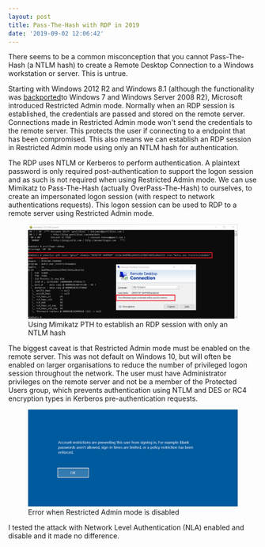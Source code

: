 ```yaml
---
layout: post
title: Pass-The-Hash with RDP in 2019
date: '2019-09-02 12:06:42'
---
```


There seems to be a common misconception that you cannot Pass-The-Hash (a NTLM hash) to create a Remote Desktop Connection to a Windows workstation or server. This is untrue.

Starting with Windows 2012 R2 and Windows 8.1 (although the functionality was [backported](https://support.microsoft.com/en-us/help/2984976/rdp-8-0-update-for-restricted-administration-on-windows-7-or-windows-s)to Windows 7 and Windows Server 2008 R2), Microsoft introduced Restricted Admin mode. Normally when an RDP session is established, the credentials are passed and stored on the remote server. Connections made in Restricted Admin mode won't send the credentials to the remote server. This protects the user if connecting to a endpoint that has been compromised. This also means we can establish an RDP session in Restricted Admin mode using only an NTLM hash for authentication.

The RDP uses NTLM or Kerberos to perform authentication. A plaintext password is only required post-authentication to support the logon session and as such is not required when using Restricted Admin mode. We can use Mimikatz to Pass-The-Hash (actually OverPass-The-Hash) to ourselves, to create an impersonated logon session (with respect to network authentications requests). This logon session can be used to RDP to a remote server using Restricted Admin mode.

<figure class="kg-card kg-image-card kg-width-wide kg-card-hascaption"><img src="/images/2019/09/pth_1.png" class="kg-image" alt loading="lazy"><figcaption>Using Mimikatz PTH to establish an RDP session with only an NTLM hash</figcaption></figure>

The biggest caveat is that Restricted Admin mode must be enabled on the remote server. This was not default on Windows 10, but will often be enabled on larger organisations to reduce the number of privileged logon session throughout the network. The user must have Administrator privileges on the remote server and not be a member of the Protected Users group, which prevents authentication using NTLM and DES or RC4 encryption types in Kerberos pre-authentication requests.

<figure class="kg-card kg-image-card kg-width-wide kg-card-hascaption"><img src="/images/2019/09/image.png" class="kg-image" alt loading="lazy"><figcaption>Error when Restricted Admin mode is disabled</figcaption></figure>

I tested the attack with Network Level Authentication (NLA) enabled and disable and it made no difference.

